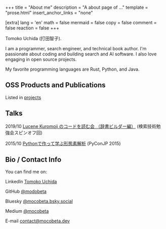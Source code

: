 +++
title = "About me"
description = "A about page of ..."
template = "prose.html"
insert_anchor_links = "none"

[extra]
lang = 'en'
math = false
mermaid = false
copy = false
comment = false
reaction = false
+++

Tomoko Uchida (打田智子).

I am a programmer, search engineer, and technical book author. I'm passionate about coding and building search and AI software. I also love engaging in open source projects.

My favorite programming languages are Rust, Python, and Java.

## OSS Products and Publications

Listed in [projects](/projects)

## Talks

2019/10 [Lucene Kuromoji のコードを読む会 （辞書ビルダー編）](https://speakerdeck.com/mocobeta/lucene-kuromoji-nokodowodu-muhui-ci-shu-birudabian) (検索技術勉強会スピンオフ回)

2015/10 [Pythonで作って学ぶ形態素解析](https://speakerdeck.com/mocobeta/pythondezuo-tutexue-buxing-tai-su-jie-xi) (PyConJP 2015)

## Bio / Contact Info

You can find me on:

LinkedIn [Tomoko Uchida](https://www.linkedin.com/in/tomoko-uchida-643195249/)

GitHub [@modobeta](https://github.com/mocobeta)

Bluesky [@mocobeta.bsky.social](https://bsky.app/profile/mocobeta.bsky.social)

Medium [@mocobeta](https://medium.com/@mocobeta)

E-mail [contact@mocobeta.dev](mailto:contact@mocobeta.dev)

